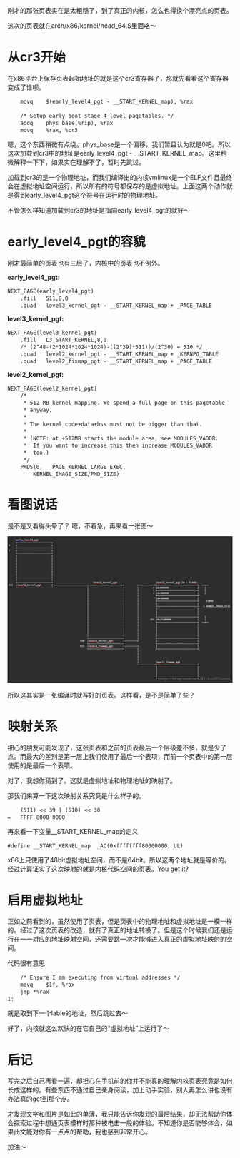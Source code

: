刚才的那张页表实在是太粗糙了，到了真正的内核，怎么也得换个漂亮点的页表。

这次的页表就在arch/x86/kernel/head_64.S里面咯～

# 从cr3开始

在x86平台上保存页表起始地址的就是这个cr3寄存器了，那就先看看这个寄存器变成了谁呗。

```
	movq	$(early_level4_pgt - __START_KERNEL_map), %rax

	/* Setup early boot stage 4 level pagetables. */
	addq	phys_base(%rip), %rax
	movq	%rax, %cr3
```

嗯，这个东西稍微有点绕。phys_base是一个偏移，我们暂且认为就是0吧。所以这次加载到cr3中的地址是early_level4_pgt - __START_KERNEL_map。这里稍微解释一下下，如果实在理解不了，暂时先跳过。

加载到cr3的是一个物理地址，而我们编译出的内核vmlinux是一个ELF文件且最终会在虚拟地址空间运行，所以所有的符号都保存的是虚拟地址。上面这两个动作就是得到early_level4_pgt这个符号在运行时的物理地址。

不管怎么样知道加载到cr3的地址是指向early_level4_pgt的就好～

# early_level4_pgt的容貌

刚才最简单的页表也有三层了，内核中的页表也不例外。


**early_level4_pgt:**

```
NEXT_PAGE(early_level4_pgt)
	.fill	511,8,0
	.quad	level3_kernel_pgt - __START_KERNEL_map + _PAGE_TABLE
```

**level3_kernel_pgt:**

```
NEXT_PAGE(level3_kernel_pgt)
	.fill	L3_START_KERNEL,8,0
	/* (2^48-(2*1024*1024*1024)-((2^39)*511))/(2^30) = 510 */
	.quad	level2_kernel_pgt - __START_KERNEL_map + _KERNPG_TABLE
	.quad	level2_fixmap_pgt - __START_KERNEL_map + _PAGE_TABLE
```

**level2_kernel_pgt:**

```
NEXT_PAGE(level2_kernel_pgt)
	/*
	 * 512 MB kernel mapping. We spend a full page on this pagetable
	 * anyway.
	 *
	 * The kernel code+data+bss must not be bigger than that.
	 *
	 * (NOTE: at +512MB starts the module area, see MODULES_VADDR.
	 *  If you want to increase this then increase MODULES_VADDR
	 *  too.)
	 */
	PMDS(0, __PAGE_KERNEL_LARGE_EXEC,
		KERNEL_IMAGE_SIZE/PMD_SIZE)
```

# 看图说话

是不是又看得头晕了？ 嗯，不着急，再来看一张图～

![这里写图片描述](/kernel_pagetable/pagetable_compiled.png)

所以这其实是一张编译时就写好的页表。这样看，是不是简单了些？

# 映射关系

细心的朋友可能发现了，这张页表和之前的页表最后一个层级差不多，就是少了点。而最大的差别是第一层上我们使用了最后一个表项，而前一个页表中的第一层使用的是最后一个表项。

对了，我想你猜到了。这就是虚拟地址和物理地址的映射了。

那我们来算一下这次映射关系究竟是什么样子的。

```
    (511) << 39 | (510) << 30
=   FFFF 8000 0000
```

再来看一下变量__START_KERNEL_map的定义

```
#define __START_KERNEL_map	_AC(0xffffffff80000000, UL)
```

x86上只使用了48bit虚拟地址空间，而不是64bit。所以这两个地址就是等价的。经过计算证实了这次映射的就是内核代码空间的页表。You get it?

# 启用虚拟地址

正如之前看到的，虽然使用了页表，但是页表中的物理地址和虚拟地址是一模一样的。经过了这次页表的改造，就有了真正的地址转换了。但是这个时候我们还是运行在一一对应的地址映射空间，还需要跳一次才能够进入真正的虚拟地址映射的空间。

代码很有意思

```
	/* Ensure I am executing from virtual addresses */
	movq	$1f, %rax
	jmp	*%rax
1:
```

就是取到下一个lable的地址，然后跳过去～

好了，内核就这么欢快的在它自己的“虚拟地址”上运行了～

# 后记

写完之后自己再看一遍，却担心在手机前的你并不能真的理解内核页表究竟是如何长成这样的。有些东西不通过自己亲身阅读，加上动手实验，别人再怎么讲也没有办法真的get到那个点。

才发现文字和图片是如此的单薄，我只能告诉你发现的最后结果，却无法帮助你体会探索过程中想通页表模样时那种被电击一般的体验。不知道你是否能够体会，如果此文能对你有一点点的帮助，我也感到非常开心。

加油～
